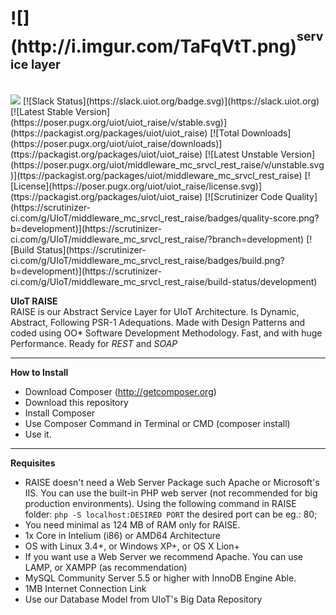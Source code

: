 <h1>![](http://i.imgur.com/TaFqVtT.png)<sup><sup>service layer</sup></sup><sub><sub><sup></h1></sup></sub></sub>
<br>
<a href="https://zenhub.com"><img src="https://raw.githubusercontent.com/ZenHubIO/support/master/zenhub-badge.png"></a> [![Slack Status](https://slack.uiot.org/badge.svg)](https://slack.uiot.org)
[![Latest Stable Version](https://poser.pugx.org/uiot/uiot_raise/v/stable.svg)](https://packagist.org/packages/uiot/uiot_raise) [![Total Downloads](https://poser.pugx.org/uiot/uiot_raise/downloads)](ttps://packagist.org/packages/uiot/uiot_raise) [![Latest Unstable Version](https://poser.pugx.org/uiot/middleware_mc_srvcl_rest_raise/v/unstable.svg)](ttps://packagist.org/packages/uiot/middleware_mc_srvcl_rest_raise) [![License](https://poser.pugx.org/uiot/uiot_raise/license.svg)](ttps://packagist.org/packages/uiot/uiot_raise) [![Scrutinizer Code Quality](https://scrutinizer-ci.com/g/UIoT/middleware_mc_srvcl_rest_raise/badges/quality-score.png?b=development)](https://scrutinizer-ci.com/g/UIoT/middleware_mc_srvcl_rest_raise/?branch=development) [![Build Status](https://scrutinizer-ci.com/g/UIoT/middleware_mc_srvcl_rest_raise/badges/build.png?b=development)](https://scrutinizer-ci.com/g/UIoT/middleware_mc_srvcl_rest_raise/build-status/development)

<b>UIoT RAISE</b><br>
RAISE is our Abstract Service Layer for UIoT Architecture. Is Dynamic, Abstract, Following PSR-1 Adequations. Made with Design Patterns and coded using OO* Software Development Methodology. Fast, and with huge Performance. Ready for <i>REST</i> and <i>SOAP</i>

----------------------------------------------------

<b>How to Install</b><br>
+ Download Composer (http://getcomposer.org)
+ Download this repository
+ Install Composer
+ Use Composer Command in Terminal or CMD (composer install)
+ Use it.

----------------------------------------------------

<b>Requisites</b>
+ RAISE doesn't need a Web Server Package such Apache or Microsoft's IIS. You can use the built-in PHP web server (not recommended for big production environments). Using the following command in RAISE folder: `php -S localhost:DESIRED PORT` the desired port can be eg.: 80;
+ You need minimal as 124 MB of RAM only for RAISE.
+ 1x Core in Intelium (i86) or AMD64 Architecture
+ OS with Linux 3.4+, or Windows XP+, or OS X Lion+
+ If you want use a Web Server we recommend Apache. You can use LAMP, or XAMPP (as recommendation)
+ MySQL Community Server 5.5 or higher with InnoDB Engine Able.
+ 1MB Internet Connection Link
+ Use our Database Model from UIoT's Big Data Repository
